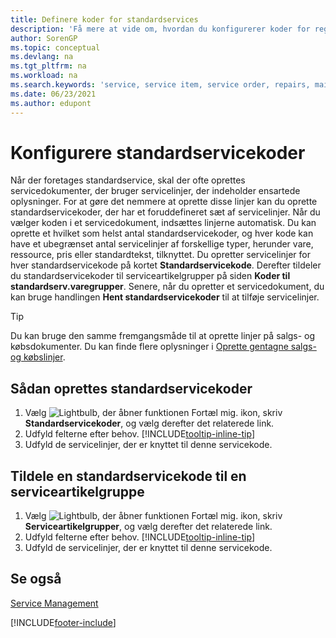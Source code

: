 ```yaml
---
title: Definere koder for standardservices
description: 'Få mere at vide om, hvordan du konfigurerer koder for regelmæssigt udførte serviceaktiviteter med et foruddefineret sæt servicelinjer.'
author: SorenGP
ms.topic: conceptual
ms.devlang: na
ms.tgt_pltfrm: na
ms.workload: na
ms.search.keywords: 'service, service item, service order, repairs, maintenance'
ms.date: 06/23/2021
ms.author: edupont
---
```


# Konfigurere standardservicekoder

Når der foretages standardservice, skal der ofte oprettes servicedokumenter, der bruger servicelinjer, der indeholder ensartede oplysninger. For at gøre det nemmere at oprette disse linjer kan du oprette standardservicekoder, der har et foruddefineret sæt af servicelinjer. Når du vælger koden i et servicedokument, indsættes linjerne automatisk. Du kan oprette et hvilket som helst antal standardservicekoder, og hver kode kan have et ubegrænset antal servicelinjer af forskellige typer, herunder vare, ressource, pris eller standardtekst, tilknyttet. Du opretter servicelinjer for hver standardservicekode på kortet **Standardservicekode**. Derefter tildeler du standardservicekoder til serviceartikelgrupper på siden **Koder til standardserv.varegrupper**. Senere, når du opretter et servicedokument, du kan bruge handlingen **Hent standardservicekoder** til at tilføje servicelinjer.  
  
> [!Tip]
> Du kan bruge den samme fremgangsmåde til at oprette linjer på salgs- og købsdokumenter. Du kan finde flere oplysninger i [Oprette gentagne salgs- og købslinjer](sales-how-work-standard-lines.md).  
  
## Sådan oprettes standardservicekoder

1. Vælg ![Lightbulb, der åbner funktionen Fortæl mig.](media/ui-search/search_small.png "Fortæl mig, hvad du vil foretage dig") ikon, skriv **Standardservicekoder**, og vælg derefter det relaterede link.  
2. Udfyld felterne efter behov. [!INCLUDE[tooltip-inline-tip](includes/tooltip-inline-tip_md.md)]  
3. Udfyld de servicelinjer, der er knyttet til denne servicekode.  

## Tildele en standardservicekode til en serviceartikelgruppe

1. Vælg ![Lightbulb, der åbner funktionen Fortæl mig.](media/ui-search/search_small.png "Fortæl mig, hvad du vil foretage dig") ikon, skriv **Serviceartikelgrupper**, og vælg derefter det relaterede link.  
2. Udfyld felterne efter behov. [!INCLUDE[tooltip-inline-tip](includes/tooltip-inline-tip_md.md)]
3. Udfyld de servicelinjer, der er knyttet til denne servicekode.  

## Se også

[Service Management](service-service.md)

[!INCLUDE[footer-include](includes/footer-banner.md)]